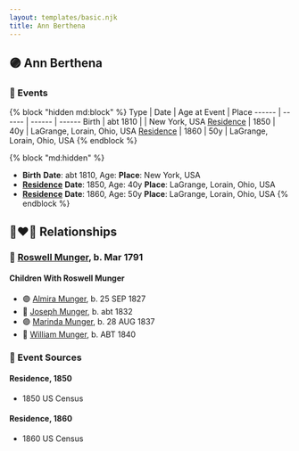 ```yaml
---
layout: templates/basic.njk
title: Ann Berthena
---
```

## 🟣 Ann Berthena

### 📆 Events

{% block "hidden md:block" %}
Type | Date | Age at Event | Place
------ | ------ | ------ | ------
Birth | abt 1810 |  | New York, USA
[Residence](#event-event-0) | 1850 | 40y | LaGrange, Lorain, Ohio, USA
[Residence](#event-event-1) | 1860 | 50y | LaGrange, Lorain, Ohio, USA
{% endblock %}

{% block "md:hidden" %}
- **Birth**
**Date**: abt 1810, Age:
**Place**: New York, USA
- **[Residence](#event-event-0)**
**Date**: 1850, Age: 40y
**Place**: LaGrange, Lorain, Ohio, USA
- **[Residence](#event-event-1)**
**Date**: 1860, Age: 50y
**Place**: LaGrange, Lorain, Ohio, USA
{% endblock %}

## 👩‍❤️‍👨 Relationships

### 🔵 [Roswell Munger](/people/2/21686617), b. Mar 1791

#### Children With Roswell Munger
* 🟣 [Almira Munger](/people/3/36419408), b. 25 SEP 1827
* 🔵 [Joseph Munger](/people/8/88850948), b. abt 1832
* 🟣 [Marinda Munger](/people/4/42602883), b. 28 AUG 1837
* 🔵 [William Munger](/people/8/84347792), b. ABT 1840
### 📰 Event Sources

#### <a id="event-event-0"></a> Residence, 1850
* 1850 US Census

#### <a id="event-event-1"></a> Residence, 1860
* 1860 US Census
